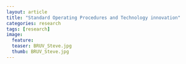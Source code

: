 ```yaml
---
layout: article
title: "Standard Operating Procedures and Technology innovation"
categories: research
tags: [research]
image:
  feature:
  teaser: BRUV_Steve.jpg
  thumb: BRUV_Steve.jpg
---
```

